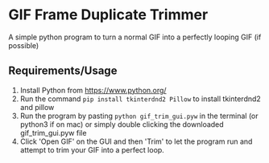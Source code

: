 # GIF Frame Duplicate Trimmer
A simple python program to turn a normal GIF into a perfectly looping GIF (if possible)
## Requirements/Usage
1. Install Python from https://www.python.org/
2. Run the command ```pip install tkinterdnd2 Pillow``` to install tkinterdnd2 and pillow
3. Run the program by pasting ```python gif_trim_gui.pyw``` in the terminal (or python3 if on mac) or simply double clicking the downloaded gif_trim_gui.pyw file
4. Click 'Open GIF' on the GUI and then 'Trim' to let the program run and attempt to trim your GIF into a perfect loop.
